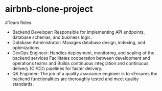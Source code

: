 # airbnb-clone-project

#Team Roles
* Backend Developer: Responsible for implementing API endpoints, database schemas, and business logic.
* Database Administrator: Manages database design, indexing, and optimizations.
* DevOps Engineer: Handles deployment, monitoring, and scaling of the backend services Facilitates cooperation between development and operations teams and Builds continuous integration and continuous delivery (CI/CD) pipelines for faster delivery.
* QA Engineer: The job of a quality assurance engineer is to vEnsures the backend functionalities are thoroughly tested and meet quality standards.
